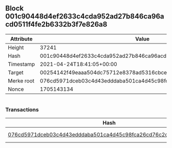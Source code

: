 ## Block 001c90448d4ef2633c4cda952ad27b846ca96acd0511f4fe2b6332b3f7e826a8

Attribute | Value
--- | ---
Height | 37241
Hash | 001c90448d4ef2633c4cda952ad27b846ca96acd0511f4fe2b6332b3f7e826a8
Timestamp | 2021-04-24T18:41:05+00:00
Target | 00254142f49eaaa504dc75712e8378ad5316cbcead634704b3734b6271167cc4
Merke root | 076cd5971dceb03c4d43edddaba501ca4d45c98fca26cd76c2d2cad022545084
Nonce | 1705143134

```

```

### Transactions

Hash | Amount
--- | ---
[076cd5971dceb03c4d43edddaba501ca4d45c98fca26cd76c2d2cad022545084](076cd5971dceb03c4d43edddaba501ca4d45c98fca26cd76c2d2cad022545084.md) | 10.00000000 SKEPTI 
